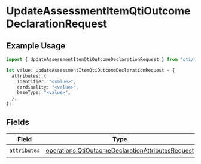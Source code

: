# UpdateAssessmentItemQtiOutcomeDeclarationRequest

## Example Usage

```typescript
import { UpdateAssessmentItemQtiOutcomeDeclarationRequest } from "qti/models/operations";

let value: UpdateAssessmentItemQtiOutcomeDeclarationRequest = {
  attributes: {
    identifier: "<value>",
    cardinality: "<value>",
    baseType: "<value>",
  },
};
```

## Fields

| Field                                                                                                                  | Type                                                                                                                   | Required                                                                                                               | Description                                                                                                            |
| ---------------------------------------------------------------------------------------------------------------------- | ---------------------------------------------------------------------------------------------------------------------- | ---------------------------------------------------------------------------------------------------------------------- | ---------------------------------------------------------------------------------------------------------------------- |
| `attributes`                                                                                                           | [operations.QtiOutcomeDeclarationAttributesRequest](../../models/operations/qtioutcomedeclarationattributesrequest.md) | :heavy_check_mark:                                                                                                     | N/A                                                                                                                    |
